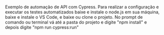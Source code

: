Exemplo de automação de API com Cypress. Para realizar a configuração e executar os testes automatizados baixe e instale o node.js em sua máquina, baixe e instale o VS Code, e baixe ou clone o projeto. No prompt de comando ou terminal vá até a pasta do projeto e digite "npm install" e depois digite "npm run cypress:run"
